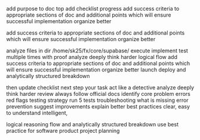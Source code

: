 
  add purpose to doc top add checklist progress 
 add success criteria to appropriate sections of doc 
 and additional points which will ensure successful implementation organize better 
 
  add success criteria to appropriate sections of doc 
 and additional points which will ensure successful implementation organize better 
 
 analyze files in dir /home/sk25/fx/core/supabase/
 execute 
 implement
 test multiple times with proof 
analyze deeply 
think harder
logical flow 
 add success criteria to appropriate sections of doc 
 and additional points which will ensure successful implementation organize better 
 launch deploy 
and analytically structured breakdown


 then update checklist
 next step
your task
act like a detective
analyze deeply 
think harder
review
always follow official docs 
identify 
core problem
errors 
red flags
testing strategy 
run  5  tests
troubleshooting 
what is missing 
error prevention
suggest improvements 
explain better
best practices 
clear, easy to understand 
intelligent, 

logical reasoning
flow
and analytically structured breakdown
use best practice for software product project planning 
 















































































































